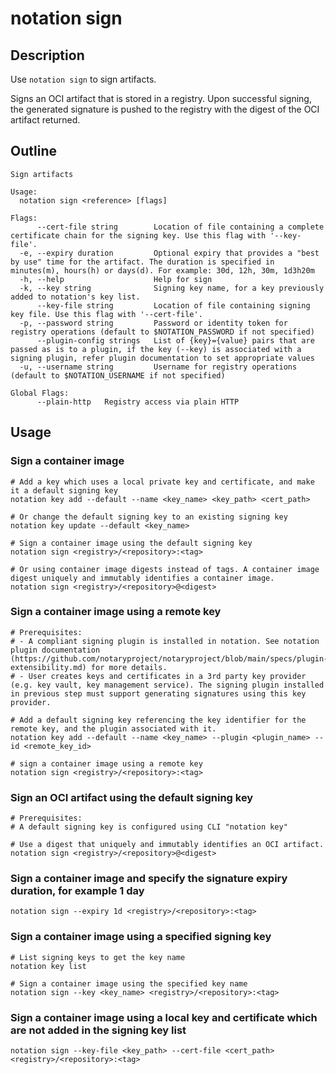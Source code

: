 # notation sign

## Description

Use `notation sign` to sign artifacts.

Signs an OCI artifact that is stored in a registry. Upon successful signing, the generated signature is pushed to the registry with the digest of the OCI artifact returned.

## Outline

```text
Sign artifacts

Usage:
  notation sign <reference> [flags]

Flags:
      --cert-file string        Location of file containing a complete certificate chain for the signing key. Use this flag with '--key-file'.
  -e, --expiry duration         Optional expiry that provides a "best by use" time for the artifact. The duration is specified in minutes(m), hours(h) or days(d). For example: 30d, 12h, 30m, 1d3h20m
  -h, --help                    Help for sign
  -k, --key string              Signing key name, for a key previously added to notation's key list.
      --key-file string         Location of file containing signing key file. Use this flag with '--cert-file'.
  -p, --password string         Password or identity token for registry operations (default to $NOTATION_PASSWORD if not specified)
      --plugin-config strings   List of {key}={value} pairs that are passed as is to a plugin, if the key (--key) is associated with a signing plugin, refer plugin documentation to set appropriate values
  -u, --username string         Username for registry operations (default to $NOTATION_USERNAME if not specified)

Global Flags:
      --plain-http   Registry access via plain HTTP
```

## Usage

### Sign a container image

```shell
# Add a key which uses a local private key and certificate, and make it a default signing key
notation key add --default --name <key_name> <key_path> <cert_path>

# Or change the default signing key to an existing signing key
notation key update --default <key_name>

# Sign a container image using the default signing key
notation sign <registry>/<repository>:<tag>

# Or using container image digests instead of tags. A container image digest uniquely and immutably identifies a container image.
notation sign <registry>/<repository>@<digest>
```

### Sign a container image using a remote key

```shell
# Prerequisites: 
# - A compliant signing plugin is installed in notation. See notation plugin documentation (https://github.com/notaryproject/notaryproject/blob/main/specs/plugin-extensibility.md) for more details.
# - User creates keys and certificates in a 3rd party key provider (e.g. key vault, key management service). The signing plugin installed in previous step must support generating signatures using this key provider.

# Add a default signing key referencing the key identifier for the remote key, and the plugin associated with it.
notation key add --default --name <key_name> --plugin <plugin_name> --id <remote_key_id>

# sign a container image using a remote key
notation sign <registry>/<repository>:<tag>
```

### Sign an OCI artifact using the default signing key

```shell
# Prerequisites: 
# A default signing key is configured using CLI "notation key"

# Use a digest that uniquely and immutably identifies an OCI artifact.
notation sign <registry>/<repository>@<digest>
```

### Sign a container image and specify the signature expiry duration, for example 1 day

```shell
notation sign --expiry 1d <registry>/<repository>:<tag>
```

### Sign a container image using a specified signing key

```shell
# List signing keys to get the key name
notation key list

# Sign a container image using the specified key name
notation sign --key <key_name> <registry>/<repository>:<tag>
```

### Sign a container image using a local key and certificate which are not added in the signing key list

```shell
notation sign --key-file <key_path> --cert-file <cert_path> <registry>/<repository>:<tag>
```
